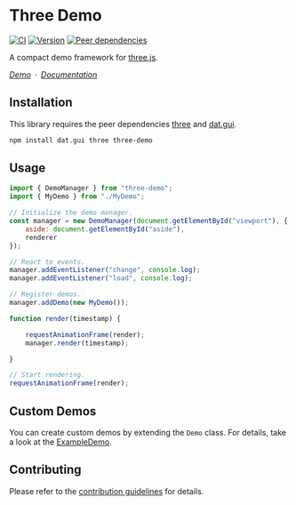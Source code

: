 # Three Demo

[![CI](https://badgen.net/github/checks/vanruesc/three-demo/main)](https://github.com/vanruesc/three-demo/actions)
[![Version](https://badgen.net/npm/v/three-demo?color=green)](https://www.npmjs.com/package/three-demo)
[![Peer dependencies](https://badgen.net/david/peer/vanruesc/three-demo)](https://david-dm.org/vanruesc/three-demo?type=peer)

A compact demo framework for [three.js](https://threejs.org/).

*[Demo](https://vanruesc.github.io/three-demo/public/demo)&ensp;&middot;&ensp;[Documentation](https://vanruesc.github.io/three-demo/public/docs)*


## Installation

This library requires the peer dependencies [three](https://github.com/mrdoob/three.js/) and [dat.gui](https://github.com/dataarts/dat.gui).

```sh
npm install dat.gui three three-demo
```


## Usage

```javascript
import { DemoManager } from "three-demo";
import { MyDemo } from "./MyDemo";

// Initialize the demo manager.
const manager = new DemoManager(document.getElementById("viewport"), {
	aside: document.getElementById("aside"),
	renderer
});

// React to events.
manager.addEventListener("change", console.log);
manager.addEventListener("load", console.log);

// Register demos.
manager.addDemo(new MyDemo());

function render(timestamp) {

	requestAnimationFrame(render);
	manager.render(timestamp);

}

// Start rendering.
requestAnimationFrame(render);
```


## Custom Demos

You can create custom demos by extending the `Demo` class. For details, take a look at the [ExampleDemo](https://github.com/vanruesc/three-demo/blob/main/demo/src/demos/ExampleDemo.ts).


## Contributing

Please refer to the [contribution guidelines](https://github.com/vanruesc/three-demo/blob/main/.github/CONTRIBUTING.md) for details.
